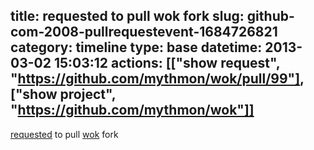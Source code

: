 title: requested to pull wok fork
slug: github-com-2008-pullrequestevent-1684726821
category: timeline
type: base
datetime: 2013-03-02 15:03:12
actions: [["show request", "https://github.com/mythmon/wok/pull/99"], ["show project", "https://github.com/mythmon/wok"]]
---
[requested](https://github.com/mythmon/wok/pull/99) to pull [wok](https://github.com/mythmon/wok) fork
